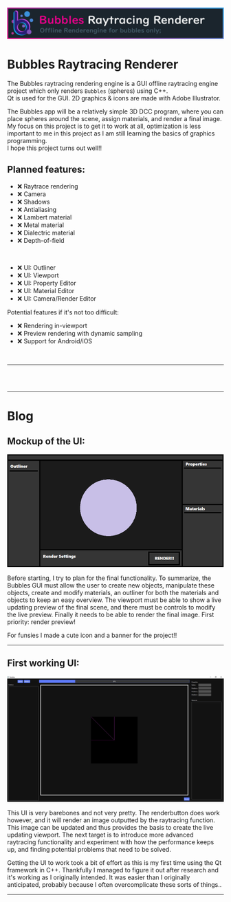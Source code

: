 ![image](https://github.com/MaxineCodes/Bubbles/blob/master/Bubbles/img/banner.png)

# Bubbles Raytracing Renderer
 
The Bubbles raytracing rendering engine is a GUI offline raytracing engine project which only renders `Bubbles` (spheres) using C++. <br/>
Qt is used for the GUI. 2D graphics & icons are made with Adobe Illustrator.

The Bubbles app will be a relatively simple 3D DCC program, where you can place spheres around the scene, assign materials, and render a final image. <br/>
My focus on this project is to get it to work at all, optimization is less important to me in this project as I am still learning the basics of graphics programming. <br/>
I hope this project turns out well!!

## Planned features:

- ❌ Raytrace rendering
- ❌ Camera
- ❌ Shadows
- ❌ Antialiasing
- ❌ Lambert material
- ❌ Metal material
- ❌ Dialectric material
- ❌ Depth-of-field
<br/>

- ❌ UI: Outliner
- ❌ UI: Viewport
- ❌ UI: Property Editor
- ❌ UI: Material Editor
- ❌ UI: Camera/Render Editor

Potential features if it's not too difficult:

- ❌ Rendering in-viewport
- ❌ Preview rendering with dynamic sampling
- ❌ Support for Android/iOS
<br/>

---

<br/>
<br/>

---

# Blog


## Mockup of the UI:

![image](https://github.com/MaxineCodes/Bubbles/blob/master/Blog/UI_Mockup.png)

Before starting, I try to plan for the final functionality. To summarize, the Bubbles GUI must allow the user to create new objects, manipulate these objects, create and modify materials, an outliner for both the materials and objects to keep an easy overview. The viewport must be able to show a live updating preview of the final scene, and there must be controls to modify the live preview. Finally it needs to be able to render the final image. First priority: render preview!

For funsies I made a cute icon and a banner for the project!! 

---

## First working UI:

![image](https://github.com/MaxineCodes/Bubbles/blob/master/Blog/first_ui.jpg)

This UI is very barebones and not very pretty. The renderbutton does work however, and it will render an image outputted by the raytracing function. This image can be updated and thus provides the basis to create the live updating viewport. The next target is to introduce more advanced raytracing functionality and experiment with how the performance keeps up, and finding potential problems that need to be solved.

Getting the UI to work took a bit of effort as this is my first time using the Qt framework in C++. Thankfully I managed to figure it out after research and it's working as I originally intended. It was easier than I originally anticipated, probably because I often overcomplicate these sorts of things..

---

